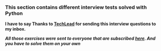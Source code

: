 ### This section contains different interview tests solved with Python

**I have to say Thanks to [TechLead](https://www.youtube.com/c/TechLead) for sending this interview questions to my inbox.**

***All those exercises were sent to everyone that are subscribed [here](https://www.techseries.dev/daily). And you have to solve them on your own***